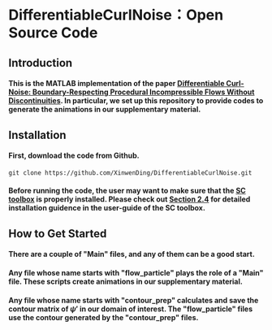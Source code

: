 # DifferentiableCurlNoise：Open Source Code

## Introduction
#### This is the MATLAB implementation of the paper [Differentiable Curl-Noise: Boundary-Respecting Procedural Incompressible Flows Without Discontinuities](https://cs.uwaterloo.ca/~c2batty/papers/Ding2023/Differentiable_Curl_Noise.pdf). In particular, we set up this repository to provide codes to generate the animations in our supplementary material.

## Installation
#### First, download the code from Github.
    git clone https://github.com/XinwenDing/DifferentiableCurlNoise.git
#### Before running the code, the user may want to make sure that the [SC toolbox](https://tobydriscoll.net/project/sc-toolbox/) is properly installed. Please check out [Section 2.4](https://tobydriscoll.net/project/sc-toolbox/guide.pdf) for detailed installation guidence in the user-guide of the SC toolbox.

## How to Get Started
#### There are a couple of "Main" files, and any of them can be a good start. 
#### Any file whose name starts with "flow_particle" plays the role of a "Main" file. These scripts create animations in our supplementary material.
#### Any file whose name starts with "contour_prep" calculates and save the contour matrix of $\psi'$ in our domain of interest. The "flow_particle" files use the contour generated by the "contour_prep" files.